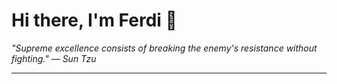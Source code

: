 <h1>Hi there, I'm Ferdi 👋</h1>

<p><em>
  "Supreme excellence consists of breaking the enemy's resistance without fighting." — Sun Tzu
</em></p>

---
